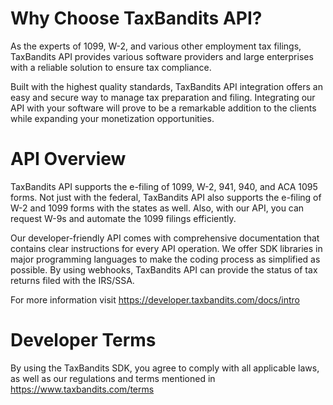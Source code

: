 # Why Choose TaxBandits API?

As the experts of 1099, W-2, and various other employment tax filings, TaxBandits API provides various software providers and large enterprises with a reliable solution to ensure tax compliance.

Built with the highest quality standards, TaxBandits API integration offers an easy and secure way to manage tax preparation and filing. Integrating our API with your software will prove to be a remarkable addition to the clients while expanding your monetization opportunities.

# API Overview

TaxBandits API supports the e-filing of 1099, W-2, 941, 940, and ACA 1095 forms. Not just with the federal, TaxBandits API also supports the e-filing of W-2 and 1099 forms with the states as well. Also, with our API, you can request W-9s and automate the 1099 filings efficiently.

Our developer-friendly API comes with comprehensive documentation that contains clear instructions for every API operation. We offer SDK libraries in major programming languages to make the coding process as simplified as possible. By using webhooks, TaxBandits API can provide the status of tax returns filed with the IRS/SSA.

For more information visit https://developer.taxbandits.com/docs/intro 

# Developer Terms

By using the TaxBandits SDK, you agree to comply with all applicable laws, as well as our regulations and terms mentioned in https://www.taxbandits.com/terms 